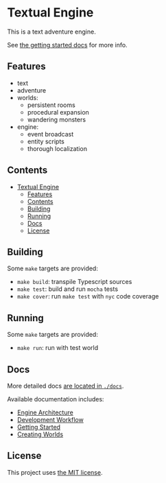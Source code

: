 # Textual Engine

This is a text adventure engine.

See [the getting started docs](docs/getting-started.md) for more info.

## Features

- text
- adventure
- worlds:
  - persistent rooms
  - procedural expansion
  - wandering monsters
- engine:
  - event broadcast
  - entity scripts
  - thorough localization

## Contents

- [Textual Engine](#textual-engine)
  - [Features](#features)
  - [Contents](#contents)
  - [Building](#building)
  - [Running](#running)
  - [Docs](#docs)
  - [License](#license)

## Building

Some `make` targets are provided:

- `make build`: transpile Typescript sources
- `make test`: build and run `mocha` tests
- `make cover`: run `make test` with `nyc` code coverage

## Running

Some `make` targets are provided:

- `make run`: run with test world

## Docs

More detailed docs [are located in `./docs`](docs/).

Available documentation includes:

- [Engine Architecture](docs/architecture.md)
- [Development Workflow](docs/development.md)
- [Getting Started](docs/getting-started.md)
- [Creating Worlds](docs/worlds.md)

## License

This project uses [the MIT license](LICENSE.md).
